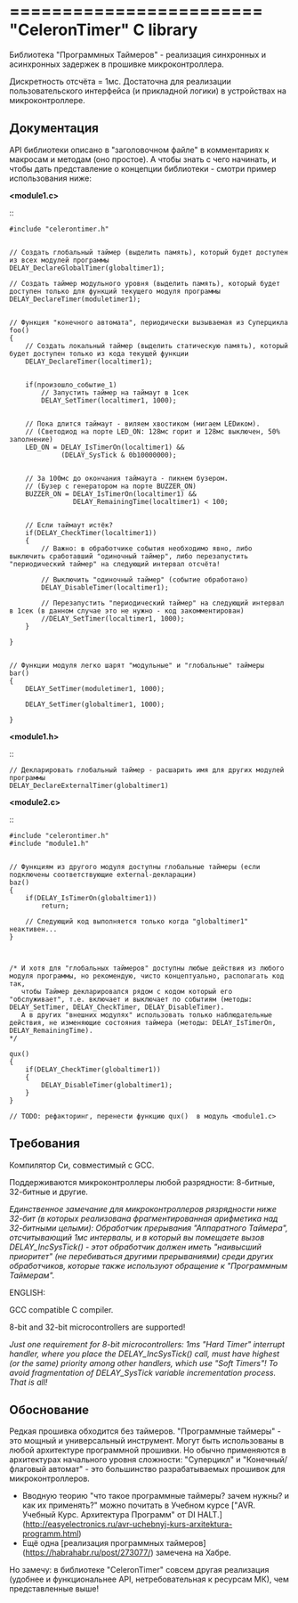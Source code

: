 ========================
"CeleronTimer" C library
========================

Библиотека "Программных Таймеров" - реализация синхронных и асинхронных задержек в прошивке микроконтроллера.

Дискретность отсчёта = 1мс. Достаточна для реализации пользовательского интерфейса (и прикладной логики) в устройствах на микроконтроллере.



Документация
------------

API библиотеки описано в "заголовочном файле" в комментариях к макросам и методам (оно простое).
А чтобы знать с чего начинать, и чтобы дать представление о концепции библиотеки - смотри пример использования ниже:


**<module1.c>**

::

    #include "celerontimer.h"


    // Создать глобальный таймер (выделить память), который будет доступен из всех модулей программы
    DELAY_DeclareGlobalTimer(globaltimer1);

    // Создать таймер модульного уровня (выделить память), который будет доступен только для функций текущего модуля программы
    DELAY_DeclareTimer(moduletimer1);


    // Функция "конечного автомата", периодически вызываемая из Суперцикла
    foo()
    {
        // Создать локальный таймер (выделить статическую память), который будет доступен только из кода текущей функции
        DELAY_DeclareTimer(localtimer1);


        if(произошло_событие_1)
            // Запустить таймер на таймаут в 1сек
            DELAY_SetTimer(localtimer1, 1000);


        // Пока длится таймаут - виляем хвостиком (мигаем LEDиком).
        // (Светодиод на порте LED_ON: 128мс горит и 128мс выключен, 50% заполнение)
        LED_ON = DELAY_IsTimerOn(localtimer1) && 
                 (DELAY_SysTick & 0b10000000);


        // За 100мс до окончания таймаута - пикнем бузером.
        // (Бузер с генератором на порте BUZZER_ON)
        BUZZER_ON = DELAY_IsTimerOn(localtimer1) && 
                    DELAY_RemainingTime(localtimer1) < 100;


        // Если таймаут истёк?
        if(DELAY_CheckTimer(localtimer1))
        {
            // Важно: в обработчике события необходимо явно, либо выключить сработавший "одиночный таймер", либо перезапустить "периодический таймер" на следующий интервал отсчёта!
            
            // Выключить "одиночный таймер" (событие обработано)
            DELAY_DisableTimer(localtimer1);
            
            // Перезапустить "периодический таймер" на следующий интервал в 1сек (в данном случае это не нужно - код закомментирован)
            //DELAY_SetTimer(localtimer1, 1000);
        }
        
    }
    
    
    // Функции модуля легко шарят "модульные" и "глобальные" таймеры
    bar()
    {
        DELAY_SetTimer(moduletimer1, 1000);

        DELAY_SetTimer(globaltimer1, 1000);

    }



**<module1.h>**

::

    // Декларировать глобальный таймер - расшарить имя для других модулей программы
    DELAY_DeclareExternalTimer(globaltimer1)



**<module2.c>**

::

    #include "celerontimer.h"
    #include "module1.h"


    // Функциям из другого модуля доступны глобальные таймеры (если подключены соответствующие external-декларации)
    baz()
    {
        if(DELAY_IsTimerOn(globaltimer1))
            return;
            
        // Следующий код выполняется только когда "globaltimer1" неактивен...
    }



    /* И хотя для "глобальных таймеров" доступны любые действия из любого модуля программы, но рекомендую, чисто концептуально, располагать код так, 
       чтобы Таймер декларировался рядом с кодом который его "обслуживает", т.е. включает и выключает по событиям (методы: DELAY_SetTimer, DELAY_CheckTimer, DELAY_DisableTimer).
       А в других "внешних модулях" использовать только наблюдательные действия, не изменяющие состояния таймера (методы: DELAY_IsTimerOn, DELAY_RemainingTime).
    */
    
    qux()
    {
        if(DELAY_CheckTimer(globaltimer1))
        {
            DELAY_DisableTimer(globaltimer1);
        }
    }

    // TODO: рефакторинг, перенести функцию qux()  в модуль <module1.c>




Требования
----------

Компилятор Си, совместимый с GCC.

Поддерживаются микроконтроллеры любой разрядности: 8-битные, 32-битные и другие.

*Единственное замечание для микроконтроллеров рязрядности ниже 32-бит (в которых реализована фрагментированная арифметика над 32-битными целыми): 
Обработчик прерывания "Аппаратного Таймера", отсчитывающий 1мс интервалы, и в который вы помещаете вызов DELAY_IncSysTick() - этот обработчик должен иметь "наивысший приоритет" (не перебиваться другими прерываниями) среди других обработчиков, которые также используют обращение к "Программным Таймерам".*




ENGLISH:

  GCC compatible C compiler.

  8-bit and 32-bit microcontrollers are supported!

  *Just one requirement for 8-bit microcontrollers: 1ms "Hard Timer" interrupt handler, where you place the DELAY_IncSysTick() call, must have highest (or the same) priority among other handlers, which use "Soft Timers"! To avoid fragmentation of DELAY_SysTick variable incrementation process. That is all!*




Обоснование
-----------

Редкая прошивка обходится без таймеров. "Программные таймеры" - это мощный и универсальный инструмент. Могут быть использованы в любой архитектуре программной прошивки. Но обычно применяются в архитектурах начального уровня сложности: "Суперцикл" и "Конечный/флаговый автомат" - это большинство разрабатываемых прошивок для микроконтроллеров.

* Вводную теорию "что такое программные таймеры? зачем нужны? и как их применять?" можно почитать в Учебном курсе ["AVR. Учебный Курс. Архитектура Программ" от DI HALT.] (<http://easyelectronics.ru/avr-uchebnyj-kurs-arxitektura-programm.html>)
* Ещё одна [реализация программных таймеров] (<https://habrahabr.ru/post/273077/>) замечена на Хабре.

Но замечу: в библиотеке "CeleronTimer" совсем другая реализация (удобнее и функциональнее API, нетребовательная к ресурсам МК), чем представленные выше!


